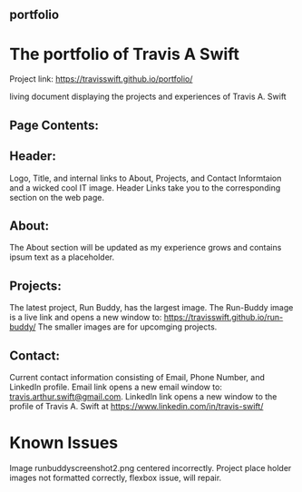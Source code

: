 ## portfolio
# The portfolio of Travis A Swift

Project link: https://travisswift.github.io/portfolio/

 living document displaying the projects and experiences of Travis A. Swift



## Page Contents:

## Header: 
  Logo, Title, and internal links to About, Projects, and Contact Informtaion and a wicked cool IT image.
  Header Links take you to the corresponding section on the web page.

## About: 
  The About section will be updated as my experience grows and contains ipsum text as a placeholder. 

## Projects: 
  The latest project, Run Buddy, has the largest image.
  The Run-Buddy image is a live link and opens a new window to: https://travisswift.github.io/run-buddy/
  The smaller images are for upcomging projects.

## Contact: 
  Current contact information consisting of Email, Phone Number, and LinkedIn profile.
  Email link opens a new email window to: travis.arthur.swift@gmail.com.
  LinkedIn link opens a new window to the profile of Travis A. Swift at https://www.linkedin.com/in/travis-swift/
  
 # Known Issues
  Image runbuddyscreenshot2.png centered incorrectly. 
  Project place holder images not formatted correctly, flexbox issue, will repair. 
  
  

 
 
  
  
  
  
  







